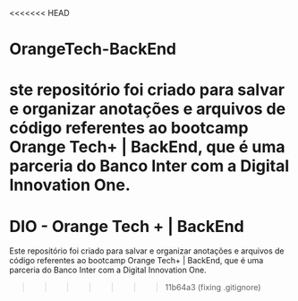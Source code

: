 <<<<<<< HEAD
# OrangeTech-BackEnd
ste repositório foi criado para salvar e organizar anotações e arquivos de código referentes ao bootcamp Orange Tech+ | BackEnd, que é uma parceria do Banco Inter com a Digital Innovation One.
=======
# DIO - Orange Tech + | BackEnd

Este repositório foi criado para salvar e organizar anotações e arquivos de código referentes ao bootcamp Orange Tech+ | BackEnd, que é uma parceria do Banco Inter com a Digital Innovation One.
>>>>>>> 11b64a3 (fixing .gitignore)
